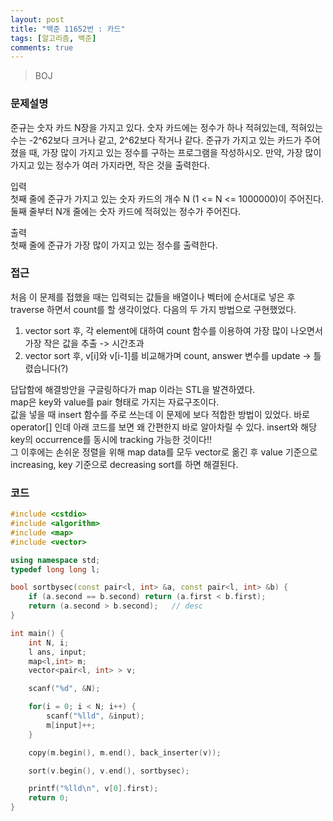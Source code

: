 ```yaml
---
layout: post
title: "백준 11652번 : 카드"
tags: [알고리즘, 백준]
comments: true
---
```


> BOJ  

### 문제설명  

준규는 숫자 카드 N장을 가지고 있다. 숫자 카드에는 정수가 하나 적혀있는데, 적혀있는 수는 -2^62보다 크거나 같고, 2^62보다 작거나 같다. 준규가 가지고 있는 카드가 주어졌을 때, 가장 많이 가지고 있는 정수를 구하는 프로그램을 작성하시오. 만약, 가장 많이 가지고 있는 정수가 여러 가지라면, 작은 것을 출력한다.  

입력  
첫째 줄에 준규가 가지고 있는 숫자 카드의 개수 N (1 <= N <= 1000000)이 주어진다.  
둘째 줄부터 N개 줄에는 숫자 카드에 적혀있는 정수가 주어진다.  

출력  
첫째 줄에 준규가 가장 많이 가지고 있는 정수를 출력한다.  

### 접근  
처음 이 문제를 접했을 때는 입력되는 값들을 배열이나 벡터에 순서대로 넣은 후 traverse 하면서 count를 할 생각이었다. 다음의 두 가지 방법으로 구현했었다.
1. vector sort 후, 각 element에 대하여 count 함수를 이용하여 가장 많이 나오면서 가장 작은 값을 추출 -> 시간초과  
2. vector sort 후, v[i]와 v[i-1]를 비교해가며 count, answer 변수를 update -> 틀렸습니다(?)  

답답함에 해결방안을 구글링하다가 map 이라는 STL을 발견하였다.  
map은 key와 value를 pair 형태로 가지는 자료구조이다.  
값을 넣을 때 insert 함수를 주로 쓰는데 이 문제에 보다 적합한 방법이 있었다. 바로 operator[] 인데 아래 코드를 보면 왜 간편한지 바로 알아차릴 수 있다. insert와 해당 key의 occurrence를 동시에 tracking 가능한 것이다!!  
그 이후에는 손쉬운 정렬을 위해 map data를 모두 vector로 옮긴 후 value 기준으로 increasing, key 기준으로 decreasing sort를 하면 해결된다.  

### 코드  
~~~c++
#include <cstdio>
#include <algorithm>
#include <map>
#include <vector>

using namespace std;
typedef long long l;

bool sortbysec(const pair<l, int> &a, const pair<l, int> &b) {
    if (a.second == b.second) return (a.first < b.first);
    return (a.second > b.second);   // desc
}

int main() {
    int N, i;
    l ans, input;
    map<l,int> m;
    vector<pair<l, int> > v;

    scanf("%d", &N);

    for(i = 0; i < N; i++) {
        scanf("%lld", &input);
        m[input]++;
    }

    copy(m.begin(), m.end(), back_inserter(v));

    sort(v.begin(), v.end(), sortbysec);

    printf("%lld\n", v[0].first);
    return 0;
}
~~~
